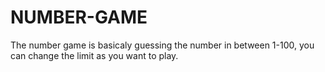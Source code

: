 # NUMBER-GAME
The number game is basicaly guessing the number in between 1-100, you can change the limit as you want to play.
